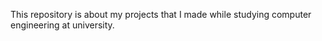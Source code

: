This repository is about my projects that I made while studying computer engineering at university.
